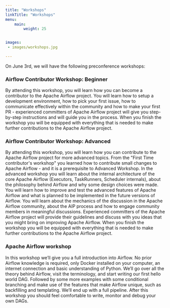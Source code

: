 ```yaml
---
title: "Workshops"
linkTitle: "Workshops"
menu:
    main:
        weight: 25


images:
 - images/workshops.jpg

---
```


On June 3rd, we will have the following preconference workshops:

### Airflow Contributor Workshop: Beginner
By attending this workshop, you will learn how you can become a contributor to the Apache Airflow project. You will learn how to setup a development environment, how to pick your first issue, how to communicate effectively within the community and how to make your first PR - experienced committers of Apache Airflow project will give you step-by-step instructions and will guide you in the process. When you finish the workshop you will be equipped with everything that is needed to make further contributions to the Apache Airflow project.

### Airflow Contributor Workshop: Advanced
By attending this workshop, you will learn how you can contribute to the Apache Airflow project for more advanced topics. From the "First Time contributor's workshop" you learned how to contribute small changes to Apache Airflow - and it is a prerequisite to Advanced Workshop. In the advanced workshop you will learn about the internal architecture of the core Apache Airflow (Executors, TaskRunners, Scheduler internals), about the philosophy behind Airflow and why some design choices were made. You will learn how to improve and test the advanced features of Apache Airflow and what is planned to be implemented in the future versions of Airflow. You will learn about the mechanics of the discussion in the Apache Airflow community, about the AIP process and how to engage community members in meaningful discussions. Experienced committers of the Apache Airflow project will provide their guidelines and discuss with you ideas that you might bring on improving Apache Airflow. When you finish the workshop you will be equipped with everything that is needed to make further contributions to the Apache Airflow project.
 
### Apache Airflow workshop
In this workshop we’ll give you a full introduction into Airflow. No prior Airflow knowledge is required, only Docker installed on your computer, an internet connection and basic understanding of Python. We’ll go over all the theory behind Airflow, visit the terminology, and start writing our first hello world DAG. Followed by some more examples with some conditional branching and make use of the features that make Airflow unique, such as backfilling and templating. We’ll end up with a full pipeline. After this workshop you should feel comfortable to write, monitor and debug your own DAGs.
